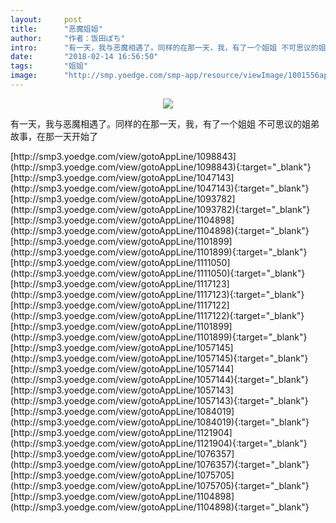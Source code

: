 ```yaml
---
layout:     post
title:      "恶魔姐姐"
author:     "作者：饭田ぽち"
intro:      "有一天，我与恶魔相遇了。同样的在那一天，我，有了一个姐姐 不可思议的姐弟故事，在那一天开始了"
date:       "2018-02-14 16:56:50"
tags:       "姐姐"
image:      "http://smp.yoedge.com/smp-app/resource/viewImage/1001556appline.png"
---
```

<div style="text-align: center">
<p><img src="http://smp.yoedge.com/smp-app/resource/viewImage/1001556appline.png"/></p>
</div>
<p class="post-meta">
<span>有一天，我与恶魔相遇了。同样的在那一天，我，有了一个姐姐 不可思议的姐弟故事，在那一天开始了</span>
</p>
[http://smp3.yoedge.com/view/gotoAppLine/1098843](http://smp3.yoedge.com/view/gotoAppLine/1098843){:target="_blank"}
[http://smp3.yoedge.com/view/gotoAppLine/1047143](http://smp3.yoedge.com/view/gotoAppLine/1047143){:target="_blank"}
[http://smp3.yoedge.com/view/gotoAppLine/1093782](http://smp3.yoedge.com/view/gotoAppLine/1093782){:target="_blank"}
[http://smp3.yoedge.com/view/gotoAppLine/1104898](http://smp3.yoedge.com/view/gotoAppLine/1104898){:target="_blank"}
[http://smp3.yoedge.com/view/gotoAppLine/1101899](http://smp3.yoedge.com/view/gotoAppLine/1101899){:target="_blank"}
[http://smp3.yoedge.com/view/gotoAppLine/1111050](http://smp3.yoedge.com/view/gotoAppLine/1111050){:target="_blank"}
[http://smp3.yoedge.com/view/gotoAppLine/1117123](http://smp3.yoedge.com/view/gotoAppLine/1117123){:target="_blank"}
[http://smp3.yoedge.com/view/gotoAppLine/1117122](http://smp3.yoedge.com/view/gotoAppLine/1117122){:target="_blank"}
[http://smp3.yoedge.com/view/gotoAppLine/1101899](http://smp3.yoedge.com/view/gotoAppLine/1101899){:target="_blank"}
[http://smp3.yoedge.com/view/gotoAppLine/1057145](http://smp3.yoedge.com/view/gotoAppLine/1057145){:target="_blank"}
[http://smp3.yoedge.com/view/gotoAppLine/1057144](http://smp3.yoedge.com/view/gotoAppLine/1057144){:target="_blank"}
[http://smp3.yoedge.com/view/gotoAppLine/1057143](http://smp3.yoedge.com/view/gotoAppLine/1057143){:target="_blank"}
[http://smp3.yoedge.com/view/gotoAppLine/1084019](http://smp3.yoedge.com/view/gotoAppLine/1084019){:target="_blank"}
[http://smp3.yoedge.com/view/gotoAppLine/1121904](http://smp3.yoedge.com/view/gotoAppLine/1121904){:target="_blank"}
[http://smp3.yoedge.com/view/gotoAppLine/1076357](http://smp3.yoedge.com/view/gotoAppLine/1076357){:target="_blank"}
[http://smp3.yoedge.com/view/gotoAppLine/1075705](http://smp3.yoedge.com/view/gotoAppLine/1075705){:target="_blank"}
[http://smp3.yoedge.com/view/gotoAppLine/1104898](http://smp3.yoedge.com/view/gotoAppLine/1104898){:target="_blank"}


